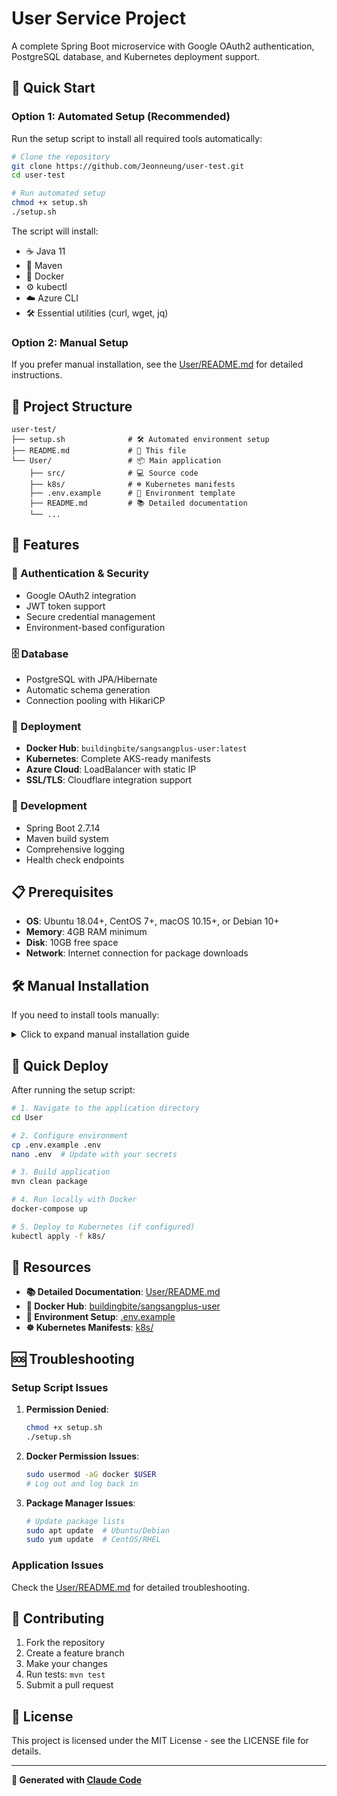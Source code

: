 # User Service Project

A complete Spring Boot microservice with Google OAuth2 authentication, PostgreSQL database, and Kubernetes deployment support.

## 🚀 Quick Start

### Option 1: Automated Setup (Recommended)

Run the setup script to install all required tools automatically:

```bash
# Clone the repository
git clone https://github.com/Jeonneung/user-test.git
cd user-test

# Run automated setup
chmod +x setup.sh
./setup.sh
```

The script will install:
- ☕ Java 11
- 🔧 Maven
- 🐳 Docker
- ⚙️ kubectl
- ☁️ Azure CLI
- 🛠️ Essential utilities (curl, wget, jq)

### Option 2: Manual Setup

If you prefer manual installation, see the [User/README.md](User/README.md) for detailed instructions.

## 📁 Project Structure

```
user-test/
├── setup.sh              # 🛠️ Automated environment setup
├── README.md             # 📖 This file
└── User/                 # 📦 Main application
    ├── src/              # 💻 Source code
    ├── k8s/              # ☸️ Kubernetes manifests
    ├── .env.example      # 🔐 Environment template
    ├── README.md         # 📚 Detailed documentation
    └── ...
```

## 🎯 Features

### 🔐 Authentication & Security
- Google OAuth2 integration
- JWT token support
- Secure credential management
- Environment-based configuration

### 🗄️ Database
- PostgreSQL with JPA/Hibernate
- Automatic schema generation
- Connection pooling with HikariCP

### 🚀 Deployment
- **Docker Hub**: `buildingbite/sangsangplus-user:latest`
- **Kubernetes**: Complete AKS-ready manifests
- **Azure Cloud**: LoadBalancer with static IP
- **SSL/TLS**: Cloudflare integration support

### 🔧 Development
- Spring Boot 2.7.14
- Maven build system
- Comprehensive logging
- Health check endpoints

## 📋 Prerequisites

- **OS**: Ubuntu 18.04+, CentOS 7+, macOS 10.15+, or Debian 10+
- **Memory**: 4GB RAM minimum
- **Disk**: 10GB free space
- **Network**: Internet connection for package downloads

## 🛠️ Manual Installation

If you need to install tools manually:

<details>
<summary>Click to expand manual installation guide</summary>

### Java 11
```bash
# Ubuntu/Debian
sudo apt install openjdk-11-jdk

# CentOS/RHEL
sudo yum install java-11-openjdk-devel

# macOS
brew install openjdk@11
```

### Maven
```bash
# Ubuntu/Debian
sudo apt install maven

# CentOS/RHEL
sudo yum install maven

# macOS
brew install maven
```

### Docker
```bash
# Ubuntu
curl -fsSL https://get.docker.com -o get-docker.sh
sh get-docker.sh
sudo usermod -aG docker $USER

# macOS
# Install Docker Desktop from https://docker.com
```

### kubectl
```bash
# Linux
curl -LO "https://dl.k8s.io/release/$(curl -L -s https://dl.k8s.io/release/stable.txt)/bin/linux/amd64/kubectl"
sudo install -o root -g root -m 0755 kubectl /usr/local/bin/kubectl

# macOS
brew install kubectl
```

### Azure CLI
```bash
# Ubuntu/Debian
curl -sL https://aka.ms/InstallAzureCLIDeb | sudo bash

# macOS
brew install azure-cli
```

</details>

## 🚀 Quick Deploy

After running the setup script:

```bash
# 1. Navigate to the application directory
cd User

# 2. Configure environment
cp .env.example .env
nano .env  # Update with your secrets

# 3. Build application
mvn clean package

# 4. Run locally with Docker
docker-compose up

# 5. Deploy to Kubernetes (if configured)
kubectl apply -f k8s/
```

## 🔗 Resources

- **📚 Detailed Documentation**: [User/README.md](User/README.md)
- **🐳 Docker Hub**: [buildingbite/sangsangplus-user](https://hub.docker.com/r/buildingbite/sangsangplus-user)
- **🔧 Environment Setup**: [.env.example](User/.env.example)
- **☸️ Kubernetes Manifests**: [k8s/](User/k8s/)

## 🆘 Troubleshooting

### Setup Script Issues

1. **Permission Denied**:
   ```bash
   chmod +x setup.sh
   ./setup.sh
   ```

2. **Docker Permission Issues**:
   ```bash
   sudo usermod -aG docker $USER
   # Log out and log back in
   ```

3. **Package Manager Issues**:
   ```bash
   # Update package lists
   sudo apt update  # Ubuntu/Debian
   sudo yum update  # CentOS/RHEL
   ```

### Application Issues

Check the [User/README.md](User/README.md) for detailed troubleshooting.

## 🤝 Contributing

1. Fork the repository
2. Create a feature branch
3. Make your changes
4. Run tests: `mvn test`
5. Submit a pull request

## 📄 License

This project is licensed under the MIT License - see the LICENSE file for details.

---

**🤖 Generated with [Claude Code](https://claude.ai/code)**